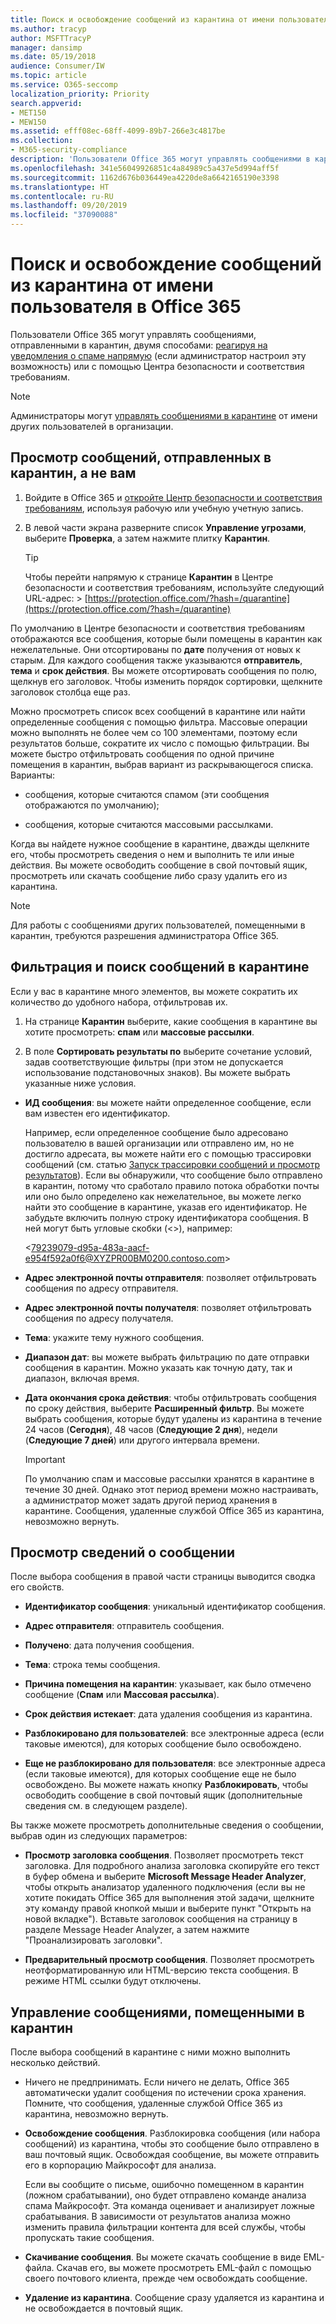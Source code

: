 ```yaml
---
title: Поиск и освобождение сообщений из карантина от имени пользователя в Office 365
ms.author: tracyp
author: MSFTTracyP
manager: dansimp
ms.date: 05/19/2018
audience: Consumer/IW
ms.topic: article
ms.service: O365-seccomp
localization_priority: Priority
search.appverid:
- MET150
- MEW150
ms.assetid: efff08ec-68ff-4099-89b7-266e3c4817be
ms.collection:
- M365-security-compliance
description: 'Пользователи Office 365 могут управлять сообщениями в карантине двумя способами: реагируя на уведомления о спаме (если ваш администратор настроил эту возможность) или с помощью функции карантина спама в Центре безопасности и соответствия требованиям.'
ms.openlocfilehash: 341e56049926851c4a84989c5a437e5d994aff5f
ms.sourcegitcommit: 1162d676b036449ea4220de8a6642165190e3398
ms.translationtype: HT
ms.contentlocale: ru-RU
ms.lasthandoff: 09/20/2019
ms.locfileid: "37090088"
---
```

# <a name="find-and-release-quarantined-messages-as-a-user-in-office-365"></a>Поиск и освобождение сообщений из карантина от имени пользователя в Office 365

Пользователи Office 365 могут управлять сообщениями, отправленными в карантин, двумя способами: [реагируя на уведомления о спаме напрямую](use-spam-notifications-to-release-and-report-quarantined-messages.md) (если администратор настроил эту возможность) или с помощью Центра безопасности и соответствия требованиям. 
  
> [!NOTE]
> Администраторы могут [управлять сообщениями в карантине](manage-quarantined-messages-and-files.md) от имени других пользователей в организации. 
  
## <a name="view-messages-that-were-sent-to-quarantine-instead-of-to-you"></a>Просмотр сообщений, отправленных в карантин, а не вам

1. Войдите в Office 365 и [откройте Центр безопасности и соответствия требованиям](../../compliance/go-to-the-securitycompliance-center.md), используя рабочую или учебную учетную запись. 
    
2. В левой части экрана разверните список **Управление угрозами**, выберите **Проверка**, а затем нажмите плитку **Карантин**.
    
    > [!TIP]
    > Чтобы перейти напрямую к странице **Карантин** в Центре безопасности и соответствия требованиям, используйте следующий URL-адрес: > [https://protection.office.com/?hash=/quarantine](https://protection.office.com/?hash=/quarantine)
  
По умолчанию в Центре безопасности и соответствия требованиям отображаются все сообщения, которые были помещены в карантин как нежелательные. Они отсортированы по **дате** получения от новых к старым. Для каждого сообщения также указываются **отправитель**, **тема** и **срок действия**. Вы можете отсортировать сообщения по полю, щелкнув его заголовок. Чтобы изменить порядок сортировки, щелкните заголовок столбца еще раз. 
  
Можно просмотреть список всех сообщений в карантине или найти определенные сообщения с помощью фильтра. Массовые операции можно выполнять не более чем со 100 элементами, поэтому если результатов больше, сократите их число с помощью фильтрации. Вы можете быстро отфильтровать сообщения по одной причине помещения в карантин, выбрав вариант из раскрывающегося списка. Варианты:
  
- сообщения, которые считаются спамом (эти сообщения отображаются по умолчанию);
    
- сообщения, которые считаются массовыми рассылками.
    
Когда вы найдете нужное сообщение в карантине, дважды щелкните его, чтобы просмотреть сведения о нем и выполнить те или иные действия. Вы можете освободить сообщение в свой почтовый ящик, просмотреть или скачать сообщение либо сразу удалить его из карантина.
  
> [!NOTE]
> Для работы с сообщениями других пользователей, помещенными в карантин, требуются разрешения администратора Office 365. 
  
## <a name="to-filter-and-find-quarantined-messages"></a>Фильтрация и поиск сообщений в карантине

Если у вас в карантине много элементов, вы можете сократить их количество до удобного набора, отфильтровав их.
  
1. На странице **Карантин** выберите, какие сообщения в карантине вы хотите просмотреть: **спам** или **массовые рассылки**. 
    
2. В поле **Сортировать результаты по** выберите сочетание условий, задав соответствующие фильтры (при этом не допускается использование подстановочных знаков). Вы можете выбрать указанные ниже условия.
    
  - **ИД сообщения**: вы можете найти определенное сообщение, если вам известен его идентификатор. 
    
    Например, если определенное сообщение было адресовано пользователю в вашей организации или отправлено им, но не достигло адресата, вы можете найти его с помощью трассировки сообщений (см. статью [Запуск трассировки сообщений и просмотр результатов](https://go.microsoft.com/fwlink/?LinkId=799737)). Если вы обнаружили, что сообщение было отправлено в карантин, потому что сработало правило потока обработки почты или оно было определено как нежелательное, вы можете легко найти это сообщение в карантине, указав его идентификатор. Не забудьте включить полную строку идентификатора сообщения. В ней могут быть угловые скобки (\<\>), например:
    
    \<79239079-d95a-483a-aacf-e954f592a0f6@XYZPR00BM0200.contoso.com\>
    
  - **Адрес электронной почты отправителя**: позволяет отфильтровать сообщения по адресу отправителя. 
    
  - **Адрес электронной почты получателя**: позволяет отфильтровать сообщения по адресу получателя. 
    
  - **Тема**: укажите тему нужного сообщения. 
    
  - **Диапазон дат**: вы можете выбрать фильтрацию по дате отправки сообщения в карантин. Можно указать как точную дату, так и диапазон, включая время. 
    
  - **Дата окончания срока действия**: чтобы отфильтровать сообщения по сроку действия, выберите **Расширенный фильтр**. Вы можете выбрать сообщения, которые будут удалены из карантина в течение 24 часов (**Сегодня**), 48 часов (**Следующие 2 дня**), недели (**Следующие 7 дней**) или другого интервала времени.
    
    > [!IMPORTANT]
    > По умолчанию спам и массовые рассылки хранятся в карантине в течение 30 дней. Однако этот период времени можно настраивать, а администратор может задать другой период хранения в карантине. Сообщения, удаленные службой Office 365 из карантина, невозможно вернуть. 
  
## <a name="view-details-for-a-specific-message"></a>Просмотр сведений о сообщении

После выбора сообщения в правой части страницы выводится сводка его свойств.
  
- **Идентификатор сообщения**: уникальный идентификатор сообщения. 
    
- **Адрес отправителя**: отправитель сообщения. 
    
- **Получено**: дата получения сообщения. 
    
- **Тема**: строка темы сообщения. 
    
- **Причина помещения на карантин**: указывает, как было отмечено сообщение (**Спам** или **Массовая рассылка**).
    
- **Срок действия истекает**: дата удаления сообщения из карантина. 
    
- **Разблокировано для пользователей**: все электронные адреса (если таковые имеются), для которых сообщение было освобождено. 
    
- **Еще не разблокировано для пользователя**: все электронные адреса (если таковые имеются), для которых сообщение еще не было освобождено. Вы можете нажать кнопку **Разблокировать**, чтобы освободить сообщение в свой почтовый ящик (дополнительные сведения см. в следующем разделе). 
    
Вы также можете просмотреть дополнительные сведения о сообщении, выбрав один из следующих параметров:
  
- **Просмотр заголовка сообщения**. Позволяет просмотреть текст заголовка. Для подробного анализа заголовка скопируйте его текст в буфер обмена и выберите **Microsoft Message Header Analyzer**, чтобы открыть анализатор удаленного подключения (если вы не хотите покидать Office 365 для выполнения этой задачи, щелкните эту команду правой кнопкой мыши и выберите пункт "Открыть на новой вкладке"). Вставьте заголовок сообщения на страницу в разделе Message Header Analyzer, а затем нажмите "Проанализировать заголовки". 
    
- **Предварительный просмотр сообщения**. Позволяет просмотреть неотформатированную или HTML-версию текста сообщения. В режиме HTML ссылки будут отключены. 
    
## <a name="manage-your-quarantined-messages"></a>Управление сообщениями, помещенными в карантин

После выбора сообщений в карантине с ними можно выполнить несколько действий.
  
- Ничего не предпринимать. Если ничего не делать, Office 365 автоматически удалит сообщения по истечении срока хранения. Помните, что сообщения, удаленные службой Office 365 из карантина, невозможно вернуть.
    
- **Освобождение сообщения**. Разблокировка сообщения (или набора сообщений) из карантина, чтобы это сообщение было отправлено в ваш почтовый ящик. Освобождая сообщение, вы можете отправить его в корпорацию Майкрософт для анализа. 
    
    Если вы сообщите о письме, ошибочно помещенном в карантин (ложном срабатывании), оно будет отправлено команде анализа спама Майкрософт. Эта команда оценивает и анализирует ложные срабатывания. В зависимости от результатов анализа можно изменить правила фильтрации контента для всей службы, чтобы пропускать такие сообщения.
    
- **Скачивание сообщения**. Вы можете скачать сообщение в виде EML-файла. Скачав его, вы можете просмотреть EML-файл с помощью своего почтового клиента, прежде чем освобождать сообщение. 
    
- **Удаление из карантина**. Сообщение сразу удаляется из карантина и не освобождается в почтовый ящик. 
    

